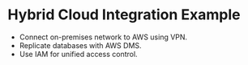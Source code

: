 # Hybrid Cloud Integration Example

- Connect on-premises network to AWS using VPN.
- Replicate databases with AWS DMS.
- Use IAM for unified access control.